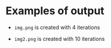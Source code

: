 # Examples of output
* `img.png` is created with 4 iterations

* `img2.png` is created with 10 iterations
